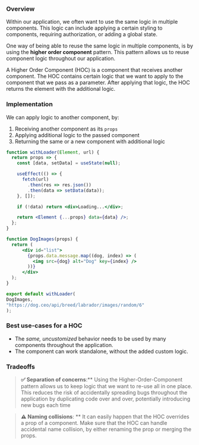 ### Overview
Within our application, we often want to use the same logic in multiple components. This logic can include applying a certain styling to components, requiring authorization, or adding a global state.

One way of being able to reuse the same logic in multiple components, is by using the **higher order component** pattern. This pattern allows us to reuse component logic throughout our application.

A Higher Order Component (HOC) is a component that receives another component. The HOC contains certain logic that we want to apply to the component that we pass as a parameter. After applying that logic, the HOC returns the element with the additional logic.

### Implementation

We can apply logic to another component, by:
1. Receiving another component as its `props`
2. Applying additional logic to the passed component
3. Returning the same or a new component with additional logic

```jsx
function withLoader(Element, url) {
  return props => {
    const [data, setData] = useState(null);

    useEffect(() => {
      fetch(url)
        .then(res => res.json())
        .then(data => setData(data));
    }, []);

    if (!data) return <div>Loading...</div>;

    return <Element {...props} data={data} />;
  };
}

function DogImages(props) {
  return (
	  <div id="list">
		{props.data.message.map((dog, index) => (
		  <img src={dog} alt="Dog" key={index} />
		))}
	  </div>
  );
}

export default withLoader(
DogImages,
"https://dog.ceo/api/breed/labrador/images/random/6"
);


```

### Best use-cases for a HOC

- The _same, uncustomized_ behavior needs to be used by many components throughout the application.
- The component can work standalone, without the added custom logic.

### Tradeoffs

> **✅ Separation of concerns**:** Using the Higher-Order-Component pattern allows us to keep logic that we want to re-use all in one place. This reduces the risk of accidentally spreading bugs throughout the application by duplicating code over and over, potentially introducing new bugs each time 

> **⚠️ Naming collisions**: ** It can easily happen that the HOC overrides a prop of a component. Make sure that the HOC can handle accidental name collision, by either renaming the prop or merging the props.






